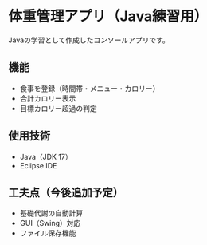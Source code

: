# 体重管理アプリ（Java練習用）

Javaの学習として作成したコンソールアプリです。

## 機能
- 食事を登録（時間帯・メニュー・カロリー）
- 合計カロリー表示
- 目標カロリー超過の判定

##  使用技術
- Java（JDK 17）
- Eclipse IDE

##  工夫点（今後追加予定）
- 基礎代謝の自動計算
- GUI（Swing）対応
- ファイル保存機能
